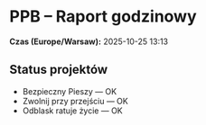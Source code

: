# PPB – Raport godzinowy
**Czas (Europe/Warsaw):** 2025-10-25 13:13

## Status projektów
- Bezpieczny Pieszy — OK
- Zwolnij przy przejściu — OK
- Odblask ratuje życie — OK

